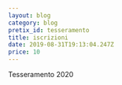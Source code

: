 ```yaml
---
layout: blog
category: blog
pretix_id: tesseramento
title: iscrizioni
date: 2019-08-31T19:13:04.247Z
price: 10
---
```

Tesseramento 2020
